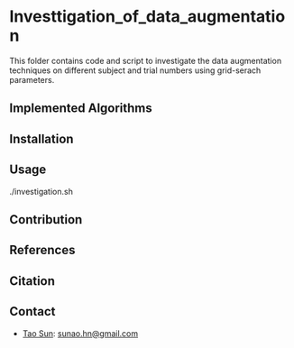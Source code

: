 # Investtigation_of_data_augmentation

This folder contains code and script to investigate the data augmentation techniques on different subject and trial numbers using grid-serach parameters.


## Implemented Algorithms



## Installation


## Usage
./investigation.sh


## Contribution



## References

## Citation


## Contact

- [Tao Sun](https://sunzhon.github.io/): sunao.hn@gmail.com

